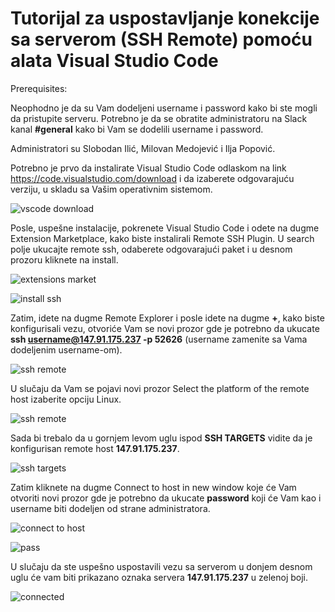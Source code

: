 # Tutorijal za uspostavljanje konekcije sa serverom (SSH Remote) pomoću alata Visual Studio Code

Prerequisites:

Neophodno je da su Vam dodeljeni username i password kako bi ste mogli da pristupite serveru. Potrebno je da se obratite administratoru na Slack kanal **#general** kako bi Vam se dodelili username i password.

Administratori su Slobodan Ilić, Milovan Medojević i Ilja Popović.

Potrebno je prvo da instalirate Visual Studio Code odlaskom na link https://code.visualstudio.com/download i da izaberete odgovarajuću verziju, u skladu sa Vašim operativnim sistemom.

![vscode download](https://user-images.githubusercontent.com/97163298/149396599-b37bb79d-1383-41ec-aa66-4772ff096491.png)

Posle, uspešne instalacije, pokrenete Visual Studio Code i odete na dugme Extension Marketplace, kako biste instalirali Remote SSH Plugin. U search polje ukucajte remote ssh, odaberete odgovarajući paket i u desnom prozoru kliknete na install.

![extensions market](https://user-images.githubusercontent.com/97163298/149338976-71dc7d4c-d842-49c2-bd4b-4035504ee236.png)

![install ssh](https://user-images.githubusercontent.com/97163298/149339244-a6ae5a0b-eada-4d8d-9925-f88ddef19f5f.png)

Zatim, idete na dugme Remote Explorer  i posle idete na dugme **+**, kako biste konfigurisali vezu, otvoriće Vam se novi prozor gde je potrebno da ukucate **ssh username@147.91.175.237 -p 52626** (username zamenite sa Vama dodeljenim username-om).

![ssh remote](https://user-images.githubusercontent.com/97163298/149327937-c341e141-8355-418d-b92a-bbe046043be0.png)

U slučaju da Vam se pojavi novi prozor Select the platform of the remote host izaberite opciju Linux.

![ssh remote](https://user-images.githubusercontent.com/97163298/149331345-bb557ade-3b60-4be3-907b-352bb92967aa.png)

Sada bi trebalo da u gornjem levom uglu ispod **SSH TARGETS** vidite da je konfigurisan remote host **147.91.175.237**.

![ssh targets](https://user-images.githubusercontent.com/97163298/149339545-a117d367-2e47-44eb-a457-511e4ed7e288.png)

Zatim kliknete na dugme Connect to host in new window koje će Vam otvoriti novi prozor gde je potrebno da ukucate **password** koji će Vam kao i username biti dodeljen od strane administratora.

![connect to host](https://user-images.githubusercontent.com/97163298/149333475-2a664b09-b3d4-49cf-af8d-909a220e4c5c.png)

![pass](https://user-images.githubusercontent.com/97163298/149334966-fd8483c7-9cb8-4cef-b671-830d84ef1bcd.png)

U slučaju da ste uspešno uspostavili vezu sa serverom u donjem desnom uglu će vam biti prikazano oznaka servera **147.91.175.237** u zelenoj boji.

![connected](https://user-images.githubusercontent.com/97163298/149339823-33dc8abc-a641-4e44-874d-23bf8b472ebf.png)










